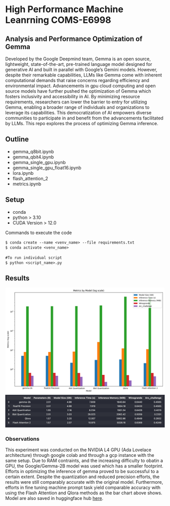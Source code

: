 # High Performance Machine Leanrning COMS-E6998

## Analysis and Performance Optimization of Gemma

Developed by the Google Deepmind team, Gemma is an open source, lightweight, state-of-the-art, pre-trained language model designed for generative AI and built in parallel with Google’s Gemini models. However, despite their remarkable capabilities, LLMs like Gemma come with inherent computational demands that raise concerns regarding efficiency and environmental impact. Advancements in gpu cloud computing and open source models have further pushed the optimization of Gemma which fosters inclusivity and accessibility in AI. By minimizing resource requirements, researchers can lower the barrier to entry for utilizing Gemma, enabling a broader range of individuals and organizations to leverage its capabilities. This democratization of AI empowers diverse communities to participate in and benefit from the advancements facilitated by LLMs. This repo explores the process of optimizing Gemma inference. 

## Outline
- gemma_q8bit.ipynb
- gemma_qbit4.ipynb
- gemma_single_gpu.ipynb
- gemma_single_gpu_float16.ipynb
- lora.ipynb
- flash_attention_2
- metrics.ipynb

## Setup
+ conda
+ python > 3.10
+ CUDA Version > 12.0

Commands to execute the code    

    $ conda create --name <venv_name> --file requirements.txt
    $ conda activate <venv_name>

    #To run individual script
    $ python <script_name>.py 


## Results 
![Alt text](metrics_plot.png)
![Alt text](df.png)


### Observations  
This experiment was conducted on the NVIDIA L4 GPU (Ada Lovelace architecture) through google colab and through a gcp instance with the same setup. Due to RAM contraints, and the increasing difficulty to obatin a GPU, the Google/Gemma-2B model was used which has a smaller footprint. Efforts in optimizing the inference of gemma proved to be successful to a certain extent. Despite the quantization and reduced precision efforts, the results were still comparably accurate with the original model. Furthermore, efforts in fine tuning machine prompt task yield comparable accuracy with using the Flash Attention and Qlora methods as the bar chart above shows. Model are also saved in huggingface hub [here](https://huggingface.co/jn2814).

